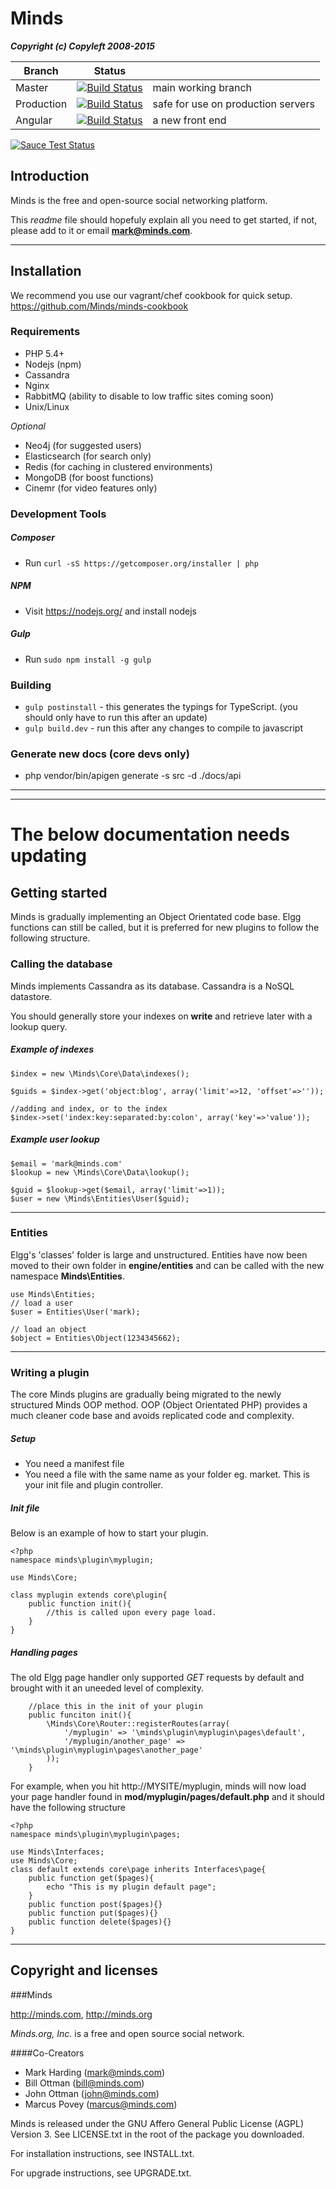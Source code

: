 Minds
==========

___Copyright (c) Copyleft 2008-2015___

Branch  | Status | |
------------- | ------------- | ----------
Master | [![Build Status](https://magnum.travis-ci.com/Minds/Minds.png?token=vHzWaxguqXbJqkudCFTn&branch=master)](https://magnum.travis-ci.com/Minds/Minds)  | main working branch |
Production | [![Build Status](https://magnum.travis-ci.com/Minds/Minds.png?token=vHzWaxguqXbJqkudCFTn&branch=production)](https://magnum.travis-ci.com/Minds/Minds) | safe for use on production servers
Angular | [![Build Status](https://magnum.travis-ci.com/Minds/Minds.png?token=vHzWaxguqXbJqkudCFTn&branch=angular)](https://magnum.travis-ci.com/Minds/Minds) | a new front end

[![Sauce Test Status](https://saucelabs.com/browser-matrix/minds.svg)](https://saucelabs.com/u/minds)

## Introduction
Minds is the free and open-source social networking platform.

This *readme* file should hopefuly explain all you need to get started, if not, please add to it or email **mark@minds.com**.

----


## Installation

We recommend you use our vagrant/chef cookbook for quick setup. https://github.com/Minds/minds-cookbook

### Requirements
- PHP 5.4+
- Nodejs (npm)
- Cassandra
- Nginx
- RabbitMQ (ability to disable to low traffic sites coming soon)
- Unix/Linux

_Optional_
- Neo4j (for suggested users)
- Elasticsearch (for search only)
- Redis (for caching in clustered environments)
- MongoDB (for boost functions)
- Cinemr (for video features only)

### Development Tools

##### Composer

- Run `curl -sS https://getcomposer.org/installer | php`

##### NPM

- Visit https://nodejs.org/ and install nodejs

##### Gulp

- Run `sudo npm install -g gulp`


### Building

- `gulp postinstall` - this generates the typings for TypeScript. (you should only have to run this after an update)
- `gulp build.dev` - run this after any changes to compile to javascript


### Generate new docs (core devs only)

- php vendor/bin/apigen generate -s src -d ./docs/api

--------

--------

# The below documentation needs updating

## Getting started
Minds is gradually implementing an Object Orientated code base. Elgg functions can still be called, but it is preferred for new plugins to follow the following structure.


### Calling the database
Minds implements Cassandra as its database. Cassandra is a NoSQL datastore.

You should generally store your indexes on **write** and retrieve later with a lookup query.

##### Example of indexes
```
$index = new \Minds\Core\Data\indexes();

$guids = $index->get('object:blog', array('limit'=>12, 'offset'=>''));

//adding and index, or to the index
$index->set('index:key:separated:by:colon', array('key'=>'value'));

```
##### Example user lookup
```
$email = 'mark@minds.com'
$lookup = new \Minds\Core\Data\lookup();

$guid = $lookup->get($email, array('limit'=>1));
$user = new \Minds\Entities\User($guid);

```

--------
### Entities
Elgg's 'classes' folder is large and unstructured. Entities have now been moved to their own folder in **engine/entities** and can be called with the new namespace **Minds\Entities**.

```
use Minds\Entities;
// load a user
$user = Entities\User('mark);

// load an object
$object = Entities\Object(1234345662);
```

--------
### Writing a plugin
The core Minds plugins are gradually being migrated to the newly structured Minds OOP method. OOP (Object Orientated PHP) provides a much cleaner code base and avoids replicated code and complexity.

##### Setup
- You need a manifest file
- You need a file with the same name as your folder eg. market. This is your init file and plugin controller.

##### Init file
Below is an example of how to start your plugin.

```
<?php
namespace minds\plugin\myplugin;

use Minds\Core;

class myplugin extends core\plugin{
	public function init(){
		//this is called upon every page load.
	}
}
```
##### Handling pages
The old Elgg page handler only supported *GET* requests by default and brought with it an uneeded level of complexity.

```
	//place this in the init of your plugin
	public funciton init(){
		\Minds\Core\Router::registerRoutes(array(
			'/myplugin' => '\minds\plugin\myplugin\pages\default',
			'/myplugin/another_page' => '\minds\plugin\myplugin\pages\another_page'
		));
	}

```

For example, when you hit http://MYSITE/myplugin, minds will now load your page handler found in **mod/myplugin/pages/default.php** and it should have the following structure

```
<?php
namespace minds\plugin\myplugin\pages;

use Minds\Interfaces;
use Minds\Core;
class default extends core\page inherits Interfaces\page{
	public function get($pages){
		echo "This is my plugin default page";
	}
	public function post($pages){}
	public function put($pages){}
	public function delete($pages){}
}
```

--------
## Copyright and licenses
###Minds

http://minds.com, http://minds.org

*Minds.org, Inc.* is a free and open source social network.

####Co-Creators
- Mark Harding (mark@minds.com)
- Bill Ottman (bill@minds.com)
- John Ottman (john@minds.com)
- Marcus Povey (marcus@minds.com)




Minds is released under the GNU Affero General Public License (AGPL) Version 3. See LICENSE.txt
in the root of the package you downloaded.

For installation instructions, see INSTALL.txt.

For upgrade instructions, see UPGRADE.txt.
